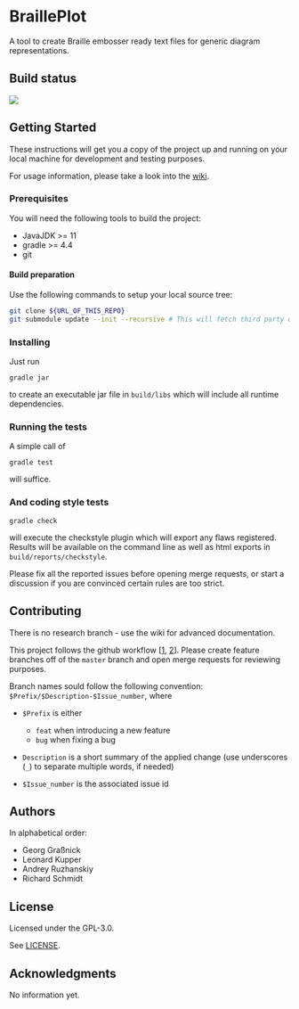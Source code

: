 # BraillePlot

A tool to create Braille embosser ready text files for generic diagram representations.

## Build status
[![](../../workflows/Continuos%20Integration/badge.svg)](../../actions?query=workflow%3A%22Continuos+Integration%22)

## Getting Started

These instructions will get you a copy of the project up and running on your local machine for development and testing purposes.

For usage information, please take a look into the [wiki](https://github.com/TUD-INF-IAI-MCI/BraillePlot/wiki/EndUserDocumentation).

### Prerequisites

You will need the following tools to build the project:
* JavaJDK >= 11
* gradle >= 4.4
* git

#### Build preparation

Use the following commands to setup your local source tree:

```bash
git clone ${URL_OF_THIS_REPO}
git submodule update --init --recursive # This will fetch third party dependencies
```

### Installing

Just run
```
gradle jar
```

to create an executable jar file in `build/libs` which will include all runtime dependencies.


### Running the tests

A simple call of
```
gradle test
```

will suffice.


### And coding style tests


```
gradle check
```

will execute the checkstyle plugin which will export any flaws registered.
Results will be available on the command line as well as html exports in `build/reports/checkstyle`.

Please fix all the reported issues before opening merge requests, or start a discussion if you are convinced certain rules are too strict.

## Contributing

There is no research branch - use the wiki for advanced documentation.

This project follows the github workflow [[1](https://guides.github.com/introduction/flow/), [2](http://scottchacon.com/2011/08/31/github-flow.html)].
Please create feature branches off of the `master` branch and open merge requests for reviewing purposes.


Branch names sould follow the following convention:
`$Prefix/$Description-$Issue_number`, where

* `$Prefix` is either
    * `feat` when introducing a new feature
    * `bug` when fixing a bug

* `Description` is a short summary of the applied change (use underscores (`_`) to separate multiple words, if needed)

* `$Issue_number` is the associated issue id



## Authors

In alphabetical order:
* Georg Graßnick
* Leonard Kupper
* Andrey Ruzhanskiy
* Richard Schmidt

## License

Licensed under the GPL-3.0.

See [LICENSE](LICENSE).

## Acknowledgments

No information yet.